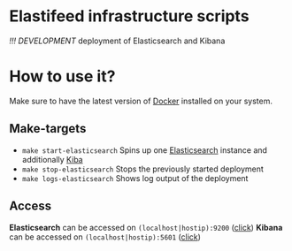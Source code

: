 # Elastifeed infrastructure scripts

*!!! DEVELOPMENT* deployment of Elasticsearch and Kibana


# How to use it?

Make sure to have the latest version of [Docker](https://github.com/docker/docker-install#usage) installed on your system.

## Make-targets

  - `make start-elasticsearch` Spins up one [Elasticsearch](https://www.elastic.co/de/products/elasticsearch) instance and additionally [Kiba](https://www.elastic.co/de/products/kibana)
  - `make stop-elasticsearch` Stops the previously started deployment
  - `make logs-elasticsearch` Shows log output of the deployment

## Access

  **Elasticsearch** can be accessed on `(localhost|hostip):9200` ([click](localhost:9200))
  **Kibana** can be accessed on `(localhost|hostip):5601` ([click](localhost:5601))
